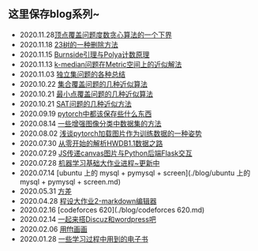 ## 这里保存blog系列~

* 2020.11.28[顶点覆盖问题度数贪心算法的一个下界](./blog/顶点覆盖问题度数贪心算法的一个下界.md)
* 2020.11.18 [23树的一种删除方法](./blog/23树的一种删除方法.md)
* 2020.11.15 [Burnside引理与Polya计数原理](./blog/Burnside引理与Polya计数原理.md)
* 2020.11.13 [k-median问题在Metric空间上的近似解法](./blog/k-median问题在Metric空间上的近似解法.md)
* 2020.11.03 [独立集问题的各种总结](./blog/独立集问题的各种总结.md)
* 2020.10.22 [集合覆盖问题的几种近似算法](./blog/集合覆盖问题的几种近似算法.md)
* 2020.10.21 [最小点覆盖问题的几种近似算法](./blog/最小点覆盖问题的几种近似算法.md)
* 2020.10.21 [SAT问题的几种近似方法](./blog/SAT问题的几种近似方法.md)
* 2020.09.19 [pytorch中都该保存些什么东西](./blog/pytorch中都该保存些什么东西.md)
* 2020.08.14 [一些增强图像分类中数据集的方法](./blog/一些增强图像分类中数据集的方法.md)
* 2020.08.02 [浅谈pytorch加载图片作为训练数据的一种姿势](./blog/浅谈pytorch加载图片作为训练数据的一种姿势.md)
* 2020.07.30 [从零开始的解析HWDB1.1数据之路](./blog/从零开始的解析HWDB1.1数据之路.md)
* 2020.07.29 [JS传递canvas图片与Python后端Flask交互](./blog/JS传递canvas图片与Python后端Flask交互.md)
* 2020.07.28 [机器学习基础大作业进程~更新中](./blog/机器学习基础大作业进程~更新中.md)
* 2020.07.14 [ubuntu 上的 mysql + pymysql + screen](./blog/ubuntu 上的 mysql + pymysql + screen.md)
* 2020.05.31 [方差](./blog/方差.md)
* 2020.04.28 [程设大作业2-markdown编辑器](./blog/程设大作业2-markdown编辑器.md)
* 2020.02.16 [codeforces 620](./blog/codeforces 620.md)
* 2020.02.14 [一起来搭Discuz和wordpress吧](./blog/一起来搭Discuz和wordpress吧.md)
* 2020.02.06 [用fft画画](./blog/用fft画画.md)
* 2020.01.28 [一些学习过程中用到的电子书](./blog/一些学习过程中用到的电子书.md)


